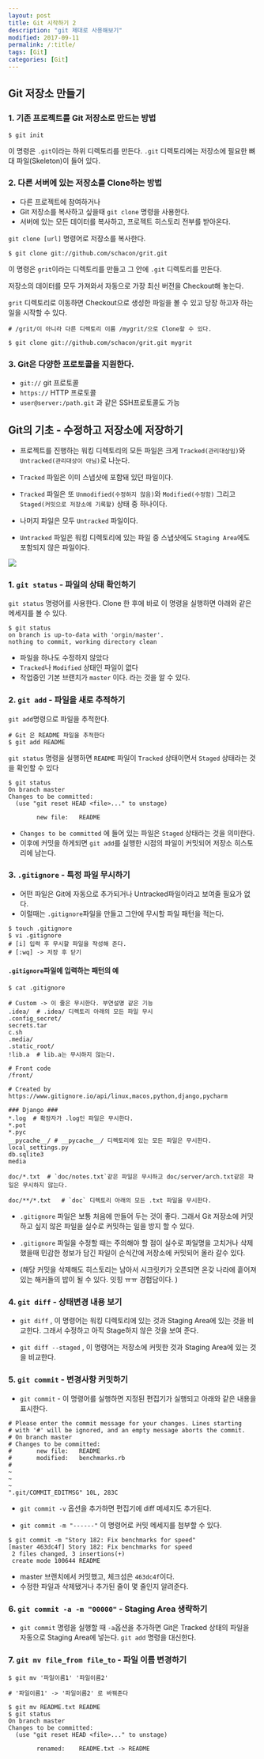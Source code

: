 ```yaml
---
layout: post
title: Git 시작하기 2
description: "git 제대로 사용해보기"
modified: 2017-09-11
permalink: /:title/
tags: [Git]
categories: [Git]
---
```



## Git 저장소 만들기 

### 1. 기존 프로젝트를 Git 저장소로 만드는 방법

```
$ git init
```

이 명령은 `.git`이라는 하위 디렉토리를 만든다. `.git` 디렉토리에는 저장소에 필요한 뼈대 파일(Skeleton)이 들어 있다.


### 2. 다른 서버에 있는 저장소를 Clone하는 방법

- 다른 프로젝트에 참여하거나 
- Git 저장소를 복사하고 싶을때 `git clone` 명령을 사용한다. 
- 서버에 있는 모든 데이터를 복사하고, 프로젝트 히스토리 전부를 받아온다. 

`git clone [url]` 명령어로 저장소를 복사한다. 

```
$ git clone git://github.com/schacon/grit.git
```

이 명령은 `grit`이라는 디렉토리를 만들고 그 안에 `.git` 디렉토리를 만든다. 

저장소의 데이터를 모두 가져와서 자동으로 가장 최신 버전을 Checkout해 놓는다. 

`grit` 디렉토리로 이동하면 Checkout으로 생성한 파일을 볼 수 있고 당장 하고자 하는 일을 시작할 수 있다. 


```
# /grit/이 아니라 다른 디렉토리 이름 /mygrit/으로 Clone할 수 있다. 

$ git clone git://github.com/schacon/grit.git mygrit
```

### 3. Git은 다양한 프로토콜을 지원한다. 

- `git://` git 프로토콜 
- `https://` HTTP 프로토콜 
- `user@server:/path.git` 과 같은 SSH프로토콜도 가능 

## Git의 기초 - 수정하고 저장소에 저장하기 

- 프로젝트를 진행하는 워킹 디렉토리의 모든 파일은 크게 `Tracked(관리대상임)`와 `Untracked(관리대상이 아님)`로 나눈다. 

- `Tracked` 파일은 이미 스냅샷에 포함돼 있던 파일이다. 

- `Tracked` 파일은 또 `Unmodified(수정하지 않음)`와 `Modified(수정함)` 그리고 `Staged(커밋으로 저장소에 기록할)` 상태 중 하나이다. 

- 나머지 파일은 모두 `Untracked` 파일이다.
 
- `Untracked` 파일은 워킹 디렉토리에 있는 파일 중 스냅샷에도 `Staging Area`에도 포함되지 않은 파일이다. 

![](../images/git-images/filelifecycle.png)



### 1. `git status` - 파일의 상태 확인하기 

`git status` 명령어를 사용한다. 
Clone 한 후에 바로 이 명령을 실행하면 아래와 같은 메세지를 볼 수 있다. 
```
$ git status
on branch is up-to-data with 'orgin/master'.
nothing to commit, working directory clean
```
- 파일을 하나도 수정하지 않았다
- `Tracked`나 `Modified` 상태인 파일이 없다
- 작업중인 기본 브랜치가 `master` 이다. 라는 것을 알 수 있다. 

### 2. `git add` - 파일을 새로 추적하기 

`git add`명령으로 파일을 추적한다.

```
# Git 은 README 파일을 추적한다
$ git add README
```

`git status` 명령을 실행하면 `README` 파일이 `Tracked` 상태이면서 `Staged` 상태라는 것을 확인할 수 있다

```
$ git status
On branch master
Changes to be committed:
  (use "git reset HEAD <file>..." to unstage)

        new file:   README
```

- `Changes to be committed` 에 들어 있는 파일은 `Staged` 상태라는 것을 의미한다. 
- 이후에 커밋을 하게되면 `git add`를 실행한 시점의 파일이 커밋되어 저장소 히스토리에 남는다.


### 3. `.gitignore` - 특정 파일 무시하기 

- 어떤 파일은 Git에 자동으로 추가되거나 Untracked파일이라고 보여줄 필요가 없다. 
- 이럴때는 `.gitignore`파일을 만들고 그안에 무시할 파일 패턴을 적는다. 

```
$ touch .gitignore
$ vi .gitignore
# [i] 입력 후 무시할 파일을 작성해 준다. 
# [:wq] -> 저장 후 닫기 
```
#### `.gitignore`파일에 입력하는 패턴의 예

```
$ cat .gitignore

# Custom -> 이 줄은 무시한다. 부연설명 같은 기능
.idea/  # .idea/ 디렉토리 아래의 모든 파일 무시
.config_secret/
secrets.tar
c.sh
.media/
.static_root/
!lib.a  # lib.a는 무시하지 않는다. 

# Front code
/front/  

# Created by https://www.gitignore.io/api/linux,macos,python,django,pycharm

### Django ###
*.log  # 확장자가 .log인 파일은 무시한다.
*.pot
*.pyc
__pycache__/ # __pycache__/ 디렉토리에 있는 모든 파일은 무시한다. 
local_settings.py
db.sqlite3
media

doc/*.txt  # `doc/notes.txt`같은 파일은 무시하고 doc/server/arch.txt같은 파일은 무시하지 않는다.

doc/**/*.txt   # `doc` 디렉토리 아래의 모든 .txt 파일을 무시한다.
```
- `.gitignore` 파일은 보통 처음에 만들어 두는 것이 좋다. 그래서 Git 저장소에 커밋하고 싶지 않은 파일을 실수로 커밋하는 일을 방지 할 수 있다. 

- `.gitignore` 파일을 수정할 때는 주의해야 할 점이 실수로 파일명을 고치거나 삭제 했을때 민감한 정보가 담긴 파일이 순식간에 저장소에 커밋되어 올라 갈수 있다. 

- (해당 커밋을 삭제해도 히스토리는 남아서 시크릿키가 오픈되면 온갖 나라에 흩어져 있는 해커들의 밥이 될 수 있다. 잇힝 ㅠㅠ 경험담이다. ) 

### 4. `git diff` - 상태변경 내용 보기

- `git diff` , 이 명령어는 워킹 디렉토리에 있는 것과 Staging Area에 있는 것을 비교한다. 그래서 수정하고 아직 Stage하지 않은 것을 보여 준다. 

-  `git diff --staged` , 이 명령어는 저장소에 커밋한 것과 Staging Area에 있는 것을 비교한다.

### 5. `git commit` - 변경사항 커밋하기

-  `git commit` - 이 명령어를 실행하면 지정된 편집기가 실행되고 아래와 같은 내용을 표시한다. 

```
# Please enter the commit message for your changes. Lines starting
# with '#' will be ignored, and an empty message aborts the commit.
# On branch master
# Changes to be committed:
#       new file:   README
#       modified:   benchmarks.rb
#
~
~
~
".git/COMMIT_EDITMSG" 10L, 283C
```
- `git commit -v` 옵션을 추가하면 편집기에 diff 메세지도 추가된다. 

- `git commit -m "------"` 이 명령어로 커밋 메세지를 첨부할 수 있다. 

```
$ git commit -m "Story 182: Fix benchmarks for speed"
[master 463dc4f] Story 182: Fix benchmarks for speed
 2 files changed, 3 insertions(+)
 create mode 100644 README
```
- master 브랜치에서 커밋했고, 체크섬은 `463dc4f`이다.
- 수정한 파일과 삭제됐거나 추가된 줄이 몇 줄인지 알려준다.

### 6. `git commit -a -m "00000"` -    Staging Area 생략하기 

 - `git commit` 명령을 실행할 때 `-a`옵션을 추가하면 Git은 Tracked 상태의 파일을 자동으로 Staging Area에 넣는다. `git add` 명령을 대신한다.


### 7.  `git mv file_from file_to` - 파일 이름 변경하기 

```
$ git mv '파일이름1' '파일이름2'

# '파일이름1' -> '파일이름2' 로 바꿔준다

$ git mv README.txt README
$ git status
On branch master
Changes to be committed:
  (use "git reset HEAD <file>..." to unstage)

        renamed:    README.txt -> README
```
